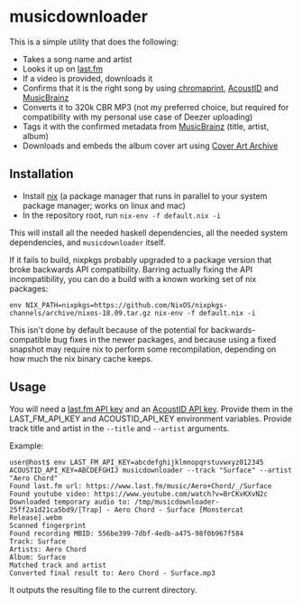 # musicdownloader
This is a simple utility that does the following:
* Takes a song name and artist
* Looks it up on [last.fm](https://www.last.fm)
* If a video is provided, downloads it
* Confirms that it is the right song by using [chromaprint](https://github.com/acoustid/chromaprint), [AcoustID](https://acoustid.org) and [MusicBrainz](https://musicbrainz.org/)
* Converts it to 320k CBR MP3 (not my preferred choice, but required for compatibility with my personal use case of Deezer uploading)
* Tags it with the confirmed metadata from [MusicBrainz](https://musicbrainz.org/) (title, artist, album) 
* Downloads and embeds the album cover art using [Cover Art Archive](https://coverartarchive.org/)
## Installation
* Install [nix](https://nixos.org/nix/) (a package manager that runs in parallel to your system package manager; works on linux and mac)
* In the repository root, run `nix-env -f default.nix -i`

This will install all the needed haskell dependencies, all the needed system dependencies, and `musicdownloader` itself.

If it fails to build, nixpkgs probably upgraded to a package version that broke backwards API compatibility. Barring actually fixing the API incompatibility, you can do a build with a known working set of nix packages:

```
env NIX_PATH=nixpkgs=https://github.com/NixOS/nixpkgs-channels/archive/nixos-18.09.tar.gz nix-env -f default.nix -i
```
This isn't done by default because of the potential for backwards-compatible bug fixes in the newer packages, and because using a fixed snapshot may require nix to perform some recompilation, depending on how much the nix binary cache keeps.
## Usage
You will need a [last.fm API key](https://www.last.fm/api/account/create) and an [AcoustID API key](https://acoustid.org/new-application). Provide them in the LAST_FM_API_KEY and ACOUSTID_API_KEY environment variables. Provide track title and artist in the `--title` and `--artist` arguments.

Example:
```
user@host$ env LAST_FM_API_KEY=abcdefghijklmnopqrstuvwxyz012345 ACOUSTID_API_KEY=ABCDEFGHIJ musicdownloader --track "Surface" --artist "Aero Chord"
Found last.fm url: https://www.last.fm/music/Aero+Chord/_/Surface
Found youtube video: https://www.youtube.com/watch?v=BrCKvKXvN2c
Downloaded temporary audio to: /tmp/musicdownloader-25ff2a1d21ca5bd9/[Trap] - Aero Chord - Surface [Monstercat Release].webm
Scanned fingerprint
Found recording MBID: 556be399-7dbf-4edb-a475-98f0b967f584
Track: Surface
Artists: Aero Chord
Album: Surface
Matched track and artist
Converted final result to: Aero Chord - Surface.mp3
```

It outputs the resulting file to the current directory.
